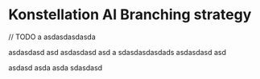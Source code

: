 # Konstellation AI Branching strategy

// TODO
a
asdasdasdasda

asdasdasd
asd
asdasdasd
asd
a
sdasdasdasdads
asdasdasd
asd

asdasd
asda
asda
sdasdasd